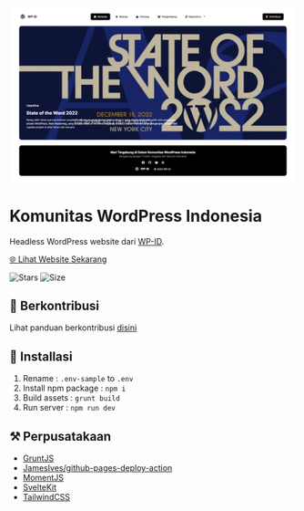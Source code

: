 ![screenshot](screenshot.png)
# Komunitas WordPress Indonesia

Headless WordPress website dari [WP-ID](https://wp-id.org). 

[🌐 Lihat Website Sekarang](https://agung2001.github.io/wp-id.github.io)

![Stars](https://img.shields.io/github/stars/agung2001/wp-id.github.io?style=social)
![Size](https://img.shields.io/github/repo-size/agung2001/wp-id.github.io)

## 🎉 Berkontribusi
Lihat panduan berkontribusi [disini](CONTRIBUTING.md)

## 📝 Installasi
1. Rename : `.env-sample` to `.env`
2. Install npm package : `npm i`
3. Build assets : `grunt build`
4. Run server : `npm run dev`

## ⚒️ Perpusatakaan
- [GruntJS](https://gruntjs.com/)
- [JamesIves/github-pages-deploy-action](https://github.com/JamesIves/github-pages-deploy-action)
- [MomentJS](https://momentjs.com/)
- [SvelteKit](https://kit.svelte.dev/)
- [TailwindCSS](https://tailwindcss.com/)
